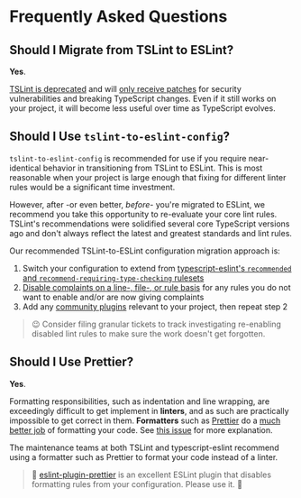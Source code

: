 # Frequently Asked Questions

## Should I Migrate from TSLint to ESLint?

**Yes**.

[TSLint is deprecated](https://medium.com/palantir/tslint-in-2019-1a144c2317a9) and will [only receive patches](https://github.com/palantir/tslint/issues/4534) for security vulnerabilities and breaking TypeScript changes.
Even if it still works on your project, it will become less useful over time as TypeScript evolves.

## Should I Use `tslint-to-eslint-config`?

`tslint-to-eslint-config` is recommended for use if you require near-identical behavior in transitioning from TSLint to ESLint.
This is most reasonable when your project is large enough that fixing for different linter rules would be a significant time investment.

However, after -or even better, _before_- you're migrated to ESLint, we recommend you take this opportunity to re-evaluate your core lint rules.
TSLint's recommendations were solidified several core TypeScript versions ago and don't always reflect the latest and greatest standards and lint rules.

Our recommended TSLint-to-ESLint configuration migration approach is:

1. Switch your configuration to extend from [typescript-eslint's `recommended` and `recommend-requiring-type-checking` rulesets](https://github.com/typescript-eslint/typescript-eslint/blob/master/docs/getting-started/linting/README.md)
2. [Disable complaints on a line-, file-, or rule basis](https://eslint.org/docs/user-guide/configuring) for any rules you do not want to enable and/or are now giving complaints
3. Add any [community plugins](https://github.com/typescript-eslint/typescript-eslint/blob/master/docs/getting-started/linting/README.md#plugins) relevant to your project, then repeat step 2

> 😉 Consider filing granular tickets to track investigating re-enabling disabled lint rules to make sure the work doesn't get forgotten.

## Should I Use Prettier?

**Yes**.

Formatting responsibilities, such as indentation and line wrapping, are exceedingly difficult to get implement in **linters**, and as such are practically impossible to get correct in them.
**Formatters** such as [Prettier](https://prettier.io) do a [much better job](https://prettier.io/docs/en/why-prettier.html) of formatting your code.
See [this issue](https://github.com/typescript-eslint/typescript-eslint/issues/1824) for more explanation.

The maintenance teams at both TSLint and typescript-eslint recommend using a formatter such as Prettier to format your code instead of a linter.

> 🙏 [eslint-plugin-prettier](https://github.com/typescript-eslint/typescript-eslint/blob/master/docs/getting-started/linting/README.md#usage-with-prettier) is an excellent ESLint plugin that disables formatting rules from your configuration.
> Please use it. 🙏
